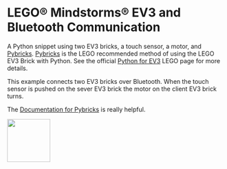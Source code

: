 # LEGO® Mindstorms® EV3 and Bluetooth Communication

A Python snippet using two EV3 bricks, a touch sensor, a motor, and [Pybricks](https://pybricks.com/). [Pybricks](https://pybricks.com/) is the LEGO recommended method of using the LEGO EV3 Brick with Python. See the official [Python for EV3](https://education.lego.com/en-us/support/mindstorms-ev3/python-for-ev3) LEGO page for more details. 

This example connects two EV3 bricks over Bluetooth. When the touch sensor is pushed on the sever EV3 brick the motor on the client EV3 brick turns. 

The [Documentation for Pybricks](https://docs.pybricks.com/en/latest/ev3devices.html) is really helpful.

<a href="https://codeadam.ca">
<img src="https://codeadam.ca/images/code-block.png" width="100">
</a>
